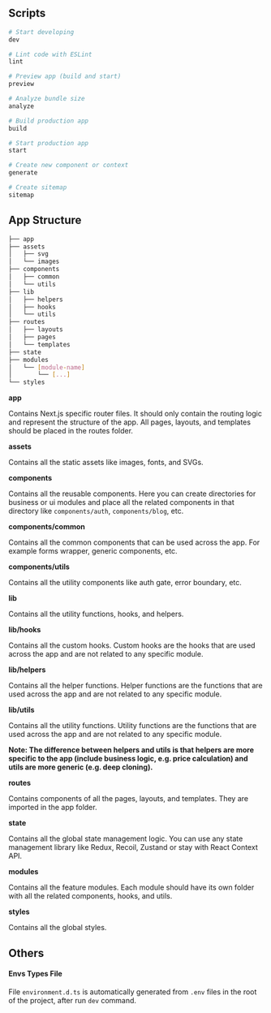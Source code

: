 ## Scripts

```sh
# Start developing
dev

# Lint code with ESLint
lint

# Preview app (build and start)
preview

# Analyze bundle size
analyze

# Build production app
build

# Start production app
start

# Create new component or context
generate

# Create sitemap
sitemap
```

## App Structure

```sh
├── app
├── assets
│   ├── svg
│   └── images
├── components
│   ├── common
│   └── utils
├── lib
│   ├── helpers
│   ├── hooks
│   └── utils
├── routes
│   ├── layouts
│   ├── pages
│   └── templates
├── state
├── modules
│   └── [module-name]
│       └── [...]
└── styles
```

**app**

Contains Next.js specific router files. It should only contain the routing logic and represent the structure of the app. All pages, layouts, and templates should be placed in the routes folder.

**assets**

Contains all the static assets like images, fonts, and SVGs.

**components**

Contains all the reusable components. Here you can create directories for business or ui modules and place all the related components in that directory like `components/auth`, `components/blog`, etc.

**components/common**

Contains all the common components that can be used across the app. For example forms wrapper, generic components, etc.

**components/utils**

Contains all the utility components like auth gate, error boundary, etc.

**lib**

Contains all the utility functions, hooks, and helpers.

**lib/hooks**

Contains all the custom hooks. Custom hooks are the hooks that are used across the app and are not related to any specific module.

**lib/helpers**

Contains all the helper functions. Helper functions are the functions that are used across the app and are not related to any specific module.

**lib/utils**

Contains all the utility functions. Utility functions are the functions that are used across the app and are not related to any specific module.

**Note: The difference between helpers and utils is that helpers are more specific to the app (include business logic, e.g. price calculation) and utils are more generic (e.g. deep cloning).**

**routes**

Contains components of all the pages, layouts, and templates. They are imported in the app folder.

**state**

Contains all the global state management logic. You can use any state management library like Redux, Recoil, Zustand or stay with React Context API.

**modules**

Contains all the feature modules. Each module should have its own folder with all the related components, hooks, and utils.

**styles**

Contains all the global styles.

## Others

#### Envs Types File

File `environment.d.ts` is automatically generated from `.env` files in the root of the project, after run `dev` command.
